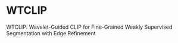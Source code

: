# WTCLIP
WTCLIP: Wavelet-Guided CLIP for Fine-Grained Weakly Supervised Segmentation with Edge Refinement
